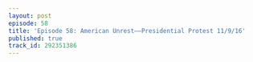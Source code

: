 ```yaml
---
layout: post
episode: 58
title: 'Episode 58: American Unrest––Presidential Protest 11/9/16'
published: true
track_id: 292351386
---
```

<div class='list post-player' track='{{page.track_id}}'></div>
